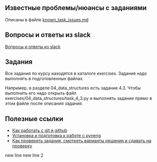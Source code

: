 ## Известные проблемы/нюансы с заданиями

Описаны в файле [known_task_issues.md](https://github.com/pyneng/pyneng-online-13-may-aug-2022/blob/main/known_task_issues.md)

## Вопросы и ответы из slack

[Вопросы и ответы из slack](https://github.com/pyneng/pyneng-online-13-may-aug-2022/tree/main/slack_qa_files)

## Задания

Все задания по курсу находятся в каталоге exercises. Задания надо выполнять в подготовленных файлах.

Например, в разделе 04_data_structures есть задание 4.3. Чтобы выполнить его надо открыть
файл exercises/04_data_structures/task_4_3.py и выполнять задание прямо в этом файле после описания задания.

## Полезные ссылки

* [Как работать с git и github](https://pyneng.github.io/docs/git-github-course/)
* [Установка и подготовка к работе с pyneng](https://pyneng.github.io/docs/pyneng-prepare/)
* [Как проверять задания, смотреть варианты решения и сдавать на проверку](https://pyneng.github.io/docs/pyneng/)


new line
new line 2
